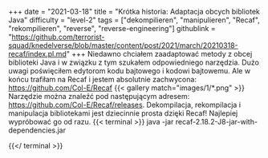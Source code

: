 +++
date = "2021-03-18"
title = "Krótka historia: Adaptacja obcych bibliotek Java"
difficulty = "level-2"
tags = ["dekompilieren", "manipulieren", "Recaf", "rekompilieren", "reverse", "reverse-engineering"]
githublink = "https://github.com/terrorist-squad/knedelverse/blob/master/content/post/2021/march/20210318-recaf/index.pl.md"
+++
Niedawno chciałem zaadaptować metody z obcej biblioteki Java i w związku z tym szukałem odpowiedniego narzędzia. Dużo uwagi poświęciłem edytorom kodu bajtowego i kodowi bajtowemu. Ale w końcu trafiłam na Recaf i jestem absolutnie zachwycona: https://github.com/Col-E/Recaf
{{< gallery match="images/1/*.png" >}}
Narzędzie można znaleźć pod następującym adresem: https://github.com/Col-E/Recaf/releases. Dekompilacja, rekompilacja i manipulacja bibliotekami jest dziecinnie prosta dzięki Recaf! Najlepiej wypróbować go od razu.
{{< terminal >}}
java -jar recaf-2.18.2-J8-jar-with-dependencies.jar

{{</ terminal >}}

